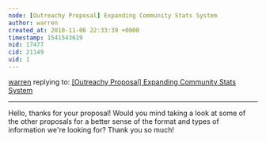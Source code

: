 ```yaml
---
node: [Outreachy Proposal] Expanding Community Stats System
author: warren
created_at: 2018-11-06 22:33:39 +0000
timestamp: 1541543619
nid: 17477
cid: 21149
uid: 1
---
```




[warren](../profile/warren) replying to: [[Outreachy Proposal] Expanding Community Stats System](../notes/chauhan_shubhangi96/11-06-2018/outreachy-proposal-expanded-community-stats-system)

----
Hello, thanks for your proposal! Would you mind taking a look at some of the other proposals for a better sense of the format and types of information we're looking for? Thank you so much!